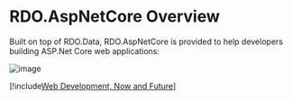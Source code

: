 # RDO.AspNetCore Overview

Built on top of RDO.Data, RDO.AspNetCore is provided to help developers building ASP.Net Core web applications:

![image](/images/RdoAspNetCoreOverview.jpg)

[!include[Web Development, Now and Future](../_web_development_now_and_future.md)]
